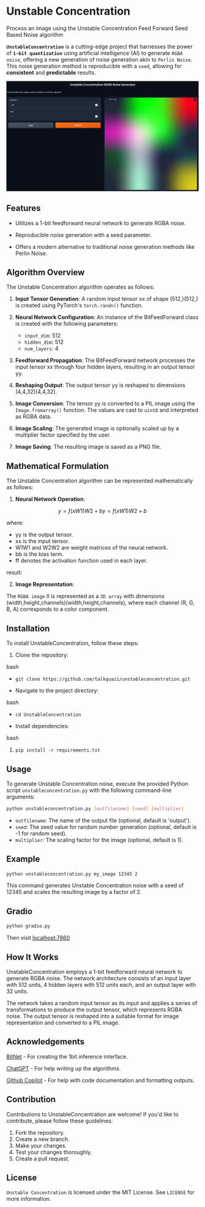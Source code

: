 # Unstable Concentration
Process an image using the Unstable Concentration Feed Forward Seed Based Noise algorithm

**`UnstableConcentration`** is a cutting-edge project that harnesses the power of **`1-bit quantization`** using artificial intelligence (AI) to generate *`RGBA noise`*, offering a new generation of noise generation akin to `Perlin Noise`. This noise generation method is reproducible with a `seed`, allowing for **consistent** and **predictable** results.

![Alt text](samples/gradio_app.png)

## Features

- Utilizes a 1-bit feedforward neural network to generate RGBA noise.

- Reproducible noise generation with a seed parameter.

- Offers a modern alternative to traditional noise generation methods like Perlin Noise.
  
## Algorithm Overview
The Unstable Concentration algorithm operates as follows:

1.  **Input Tensor Generation**: A random input tensor xx of shape (512,)(512,) is created using PyTorch's `torch.randn()` function.
    
2.  **Neural Network Configuration**: An instance of the BitFeedForward class is created with the following parameters:
    
    -   `input_dim`: 512
    -   `hidden_dim`: 512
    -   `num_layers`: 4
3.  **Feedforward Propagation**: The BitFeedForward network processes the input tensor xx through four hidden layers, resulting in an output tensor yy.
    
4.  **Reshaping Output**: The output tensor yy is reshaped to dimensions (4,4,32)(4,4,32).
    
5.  **Image Conversion**: The tensor yy is converted to a PIL image using the `Image.fromarray()` function. The values are cast to `uint8` and interpreted as RGBA data.
    
6.  **Image Scaling**: The generated image is optionally scaled up by a multiplier factor specified by the user.
    
7.  **Image Saving**: The resulting image is saved as a PNG file.
    
## Mathematical Formulation
The Unstable Concentration algorithm can be represented mathematically as follows:

1.  **Neural Network Operation**:

```math
y=f(xW1)W2+by=f(xW1​)W2​+b
````

where:

-   yy is the output tensor.
-   xx is the input tensor.
-   W1W1​ and W2W2​ are weight matrices of the neural network.
-   bb is the bias term.
-   ff denotes the activation function used in each layer.

result:

2.  **Image Representation**:

The `RGBA image` II is represented as a `3D array` with dimensions (width,height,channels)(width,height,channels), where each channel (R, G, B, A) corresponds to a color component.

## Installation
To install UnstableConcentration, follow these steps:

1. Clone the repository:

bash
-  `git clone https://github.com/talkquazi/unstableconcentration.git`

- Navigate to the project directory:

bash

-  `cd UnstableConcentration`

- Install dependencies:

bash

 1.  `pip install -r requirements.txt`

## Usage
To generate Unstable Concentration noise, execute the provided Python script `unstableconcentration.py` with the following command-line arguments:

```bash
python unstableconcentration.py [outfilename] [seed] [multiplier]
```

-   `outfilename`: The name of the output file (optional, default is 'output').
-   `seed`: The seed value for random number generation (optional, default is -1 for random seed).
-   `multiplier`: The scaling factor for the image (optional, default is 1).

## Example

```bash
python unstableconcentration.py my_image 12345 2
```

This command generates Unstable Concentration noise with a seed of 12345 and scales the resulting image by a factor of 2.

## Gradio

```bash
python gradio.py
```

Then visit [localhost:7860](https://localhost:7860/)

## How It Works
UnstableConcentration employs a 1-bit feedforward neural network to generate RGBA noise. The network architecture consists of an input layer with 512 units, 4 hidden layers with 512 units each, and an output layer with 32 units.

The network takes a random input tensor as its input and applies a series of transformations to produce the output tensor, which represents RGBA noise. The output tensor is reshaped into a suitable format for image representation and converted to a PIL image.
  
## Acknowledgements
 [BitNet](https://github.com/kyegomez/BitNet) - For creating the 1bit inference interface.

 [ChatGPT](https://chat.openai.com) - For help writing up the algorithms.

 [Github Copilot](https://github.com/features/copilot) - For help with code documentation and formatting outputs.

 
## Contribution
Contributions to UnstableConcentration are welcome! If you'd like to contribute, please follow these guidelines:

1. Fork the repository.
2. Create a new branch.
3. Make your changes.
4. Test your changes thoroughly.
5. Create a pull request.

## License
`Unstable Concentration` is licensed under the MIT License. See `LICENSE` for more information.
